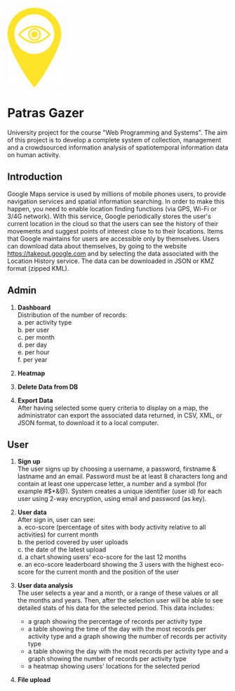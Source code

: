 ![Patras Gazer](https://github.com/rkapsalis/project-web/blob/master/images/yellow_low%20res.png)  
# Patras Gazer
University project for the course "Web Programming and Systems".
The aim of this project is to develop a complete system of collection, management and
a crowdsourced information analysis of spatiotemporal information data on human activity.
## Introduction
Google Maps service is used by millions of mobile phones users, to provide navigation services
and spatial information searching. In order to make this happen, you need to enable
location finding functions (via GPS, Wi-Fi or 3/4G network). With this service, Google
periodically stores the user's current location in the cloud so that the users can
see the history of their movements and suggest points of interest close to
to their locations.
Items that Google maintains for users are accessible only by themselves. 
Users can download data about themselves, by going to the website
https://takeout.google.com and by selecting the data associated with the Location History service. The
data can be downloaded in JSON or KMZ format (zipped KML).
## Admin
1. **Dashboard**  
  Distribution of the number of records:  
  a. per activity type  
  b. per user   
  c. per month  
  d. per day  
  e. per hour  
  f. per year  
  
2. **Heatmap**  

3. **Delete Data from DB**

4. **Export Data**  
	After having selected some query criteria to display on a map, the
	administrator can export the associated data returned, in CSV, XML, or JSON format, to download it to a local computer.

## User
1. **Sign up**  
      The user signs up by choosing a username, a password, firstname & lastname and an email. Password must
      be at least 8 characters long and contain at least one uppercase letter, a number
      and a symbol (for example #$*&@). System creates a unique identifier (user id)
      for each user using 2-way encryption, using email and password (as key).
      
2. **User data**   
	After sign in, user can see:  
	a. eco-score (percentage of sites with body activity relative to all activities) for current month  
	b. the period covered by user uploads  
	c. the date of the latest upload  
	d. a chart showing users' eco-score for the last 12 months  
	e. an eco-score leaderboard showing the 3 users with the highest eco-score for the current month and the position of the user  

3. **User data analysis**  
   The user selects a year and a month, or a range of these values or all the months and years. Then, after the selection user will be able to see detailed stats of   his data for the selected period. This data includes:  						
	* a graph showing the percentage of records per activity type  
	* a table showing the time of the day with the most records per activity type and a graph showing the number of records per activity type  
	* a table showing the day with the most records per activity type and a graph showing the number of records per activity type  
	* a heatmap showing users' locations for the selected period  

4. **File upload**

